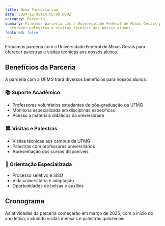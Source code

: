 ```yaml
---
title: Nova Parceria com
date: 2024-12-05T14:00:00.000Z
category: Parceria
summary: Firmamos parceria com a Universidade Federal de Minas Gerais para
  oferecer palestras e visitas técnicas aos nossos alunos.
featured: false
---
```


Firmamos parceria com a Universidade Federal de Minas Gerais para oferecer palestras e visitas técnicas aos nossos alunos.

## Benefícios da Parceria

A parceria com a UFMG trará diversos benefícios para nossos alunos:

### 📚 **Suporte Acadêmico**
- Professores voluntários estudantes de pós-graduação da UFMG
- Monitoria especializada em disciplinas específicas
- Acesso a materiais didáticos da universidade

### 🏛️ **Visitas e Palestras**
- Visitas técnicas aos campus da UFMG
- Palestras com professores universitários
- Apresentação dos cursos disponíveis

### 🎯 **Orientação Especializada**
- Processo seletivo e SISU
- Vida universitária e adaptação
- Oportunidades de bolsas e auxílios

## Cronograma

As atividades da parceria começarão em março de 2025, com o início do ano letivo, incluindo visitas mensais e palestras quinzenais.
